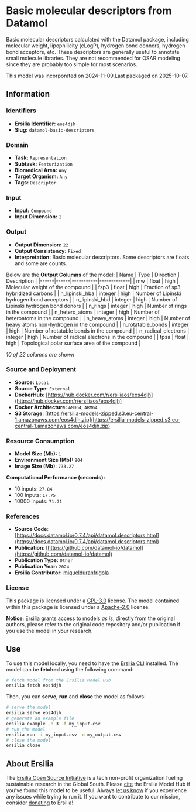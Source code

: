 # Basic molecular descriptors from Datamol

Basic molecular descriptors calculated with the Datamol package, including molecular weight, lipophilicity (cLogP), hydrogen bond donnors, hydrogen bond acceptors, etc. These descriptors are generally useful to annotate small molecule libraries. They are not recommended for QSAR modeling since they are probably too simple for most scenarios.

This model was incorporated on 2024-11-09.Last packaged on 2025-10-07.

## Information
### Identifiers
- **Ersilia Identifier:** `eos4djh`
- **Slug:** `datamol-basic-descriptors`

### Domain
- **Task:** `Representation`
- **Subtask:** `Featurization`
- **Biomedical Area:** `Any`
- **Target Organism:** `Any`
- **Tags:** `Descriptor`

### Input
- **Input:** `Compound`
- **Input Dimension:** `1`

### Output
- **Output Dimension:** `22`
- **Output Consistency:** `Fixed`
- **Interpretation:** Basic molecular descriptors. Some descriptors are floats and some are counts.

Below are the **Output Columns** of the model:
| Name | Type | Direction | Description |
|------|------|-----------|-------------|
| mw | float | high | Molecular weight of the compound |
| fsp3 | float | high | Fraction of sp3 hybridized carbons |
| n_lipinski_hba | integer | high | Number of Lipinski hydrogen bond acceptors |
| n_lipinski_hbd | integer | high | Number of Lipinski hydrogen bond donors |
| n_rings | integer | high | Number of rings in the compound |
| n_hetero_atoms | integer | high | Number of heteroatoms in the compound |
| n_heavy_atoms | integer | high | Number of heavy atoms non-hydrogen in the compound |
| n_rotatable_bonds | integer | high | Number of rotatable bonds in the compound |
| n_radical_electrons | integer | high | Number of radical electrons in the compound |
| tpsa | float | high | Topological polar surface area of the compound |

_10 of 22 columns are shown_
### Source and Deployment
- **Source:** `Local`
- **Source Type:** `External`
- **DockerHub**: [https://hub.docker.com/r/ersiliaos/eos4djh](https://hub.docker.com/r/ersiliaos/eos4djh)
- **Docker Architecture:** `AMD64`, `ARM64`
- **S3 Storage**: [https://ersilia-models-zipped.s3.eu-central-1.amazonaws.com/eos4djh.zip](https://ersilia-models-zipped.s3.eu-central-1.amazonaws.com/eos4djh.zip)

### Resource Consumption
- **Model Size (Mb):** `1`
- **Environment Size (Mb):** `804`
- **Image Size (Mb):** `733.27`

**Computational Performance (seconds):**
- 10 inputs: `27.84`
- 100 inputs: `17.75`
- 10000 inputs: `71.71`

### References
- **Source Code**: [https://docs.datamol.io/0.7.4/api/datamol.descriptors.html](https://docs.datamol.io/0.7.4/api/datamol.descriptors.html)
- **Publication**: [https://github.com/datamol-io/datamol](https://github.com/datamol-io/datamol)
- **Publication Type:** `Other`
- **Publication Year:** `2024`
- **Ersilia Contributor:** [miquelduranfrigola](https://github.com/miquelduranfrigola)

### License
This package is licensed under a [GPL-3.0](https://github.com/ersilia-os/ersilia/blob/master/LICENSE) license. The model contained within this package is licensed under a [Apache-2.0](LICENSE) license.

**Notice**: Ersilia grants access to models _as is_, directly from the original authors, please refer to the original code repository and/or publication if you use the model in your research.


## Use
To use this model locally, you need to have the [Ersilia CLI](https://github.com/ersilia-os/ersilia) installed.
The model can be **fetched** using the following command:
```bash
# fetch model from the Ersilia Model Hub
ersilia fetch eos4djh
```
Then, you can **serve**, **run** and **close** the model as follows:
```bash
# serve the model
ersilia serve eos4djh
# generate an example file
ersilia example -n 3 -f my_input.csv
# run the model
ersilia run -i my_input.csv -o my_output.csv
# close the model
ersilia close
```

## About Ersilia
The [Ersilia Open Source Initiative](https://ersilia.io) is a tech non-profit organization fueling sustainable research in the Global South.
Please [cite](https://github.com/ersilia-os/ersilia/blob/master/CITATION.cff) the Ersilia Model Hub if you've found this model to be useful. Always [let us know](https://github.com/ersilia-os/ersilia/issues) if you experience any issues while trying to run it.
If you want to contribute to our mission, consider [donating](https://www.ersilia.io/donate) to Ersilia!
